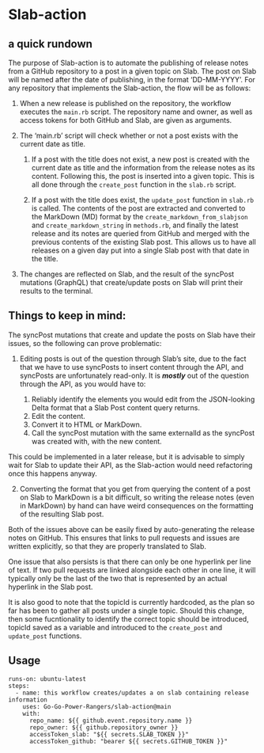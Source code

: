 # Slab-action 
## a quick rundown


The purpose of Slab-action is to automate the publishing of release notes from a GitHub repository to a post in a given topic on Slab. The post on Slab will be named after the date of publishing, in the format ‘DD-MM-YYYY’. For any repository that implements the Slab-action, the flow will be as follows:

1. When a new release is published on the repository, the workflow executes the `main.rb` script. The repository name and owner, as well as access tokens for both GitHub and Slab, are given as arguments.

2. The ‘main.rb’ script will check whether or not a post exists with the current date as title.

   1. If a post with the title does not exist, a new post is created with the current date as title and the information from the release notes as its     content. Following this, the post is inserted into a given topic. This is all done through the `create_post` function in the `slab.rb` script. 
    
   2. If a post with the title does exist, the `update_post` function in `slab.rb` is called. The contents of the post are extracted and converted to the     MarkDown (MD) format by the `create_markdown_from_slabjson` and `create_markdown_string` in `methods.rb`, and finally the latest release and its           notes are queried from GitHub and merged with the previous contents of the existing Slab post. This allows us to have all releases on a given day           put into a single Slab post with that date in the title.
  
3. The changes are reflected on Slab, and the result of the syncPost mutations (GraphQL) that create/update posts on Slab will print their results to the terminal.



## Things to keep in mind:

The syncPost mutations that create and update the posts on Slab have their issues, so the following can prove problematic:

 1. Editing posts is out of the question through Slab’s site, due to the fact that we have to use syncPosts to insert content through the API, and syncPosts are unfortunately read-only.
It is ***mostly*** out of the question through the API, as you would have to: 

    1. Reliably identify the elements you would edit from the JSON-looking Delta format that a Slab Post content query returns.
    2. Edit the content. 
    3. Convert it to HTML or MarkDown.
    4. Call the syncPost mutation with the same externalId as the syncPost was created with, with the new content.

  This could be implemented in a later release, but it is advisable to simply wait for Slab to update their API, as the Slab-action would need refactoring   once this happens anyway.

 2. Converting the format that you get from querying the content of a post on Slab to MarkDown is a bit difficult, so writing the release notes (even in MarkDown) by hand can have weird consequences on the formatting of the resulting Slab post.

Both of the issues above can be easily fixed by auto-generating the release notes on GitHub. This ensures that links to pull requests and issues are written explicitly, so that they are properly translated to Slab. 

One issue that also persists is that there can only be one hyperlink per line of text. If two pull requests are linked alongside each other in one line, it will typically only be the last of the two that is represented by an actual hyperlink in the Slab post.

It is also good to note that the topicId is currently hardcoded, as the plan so far has been to gather all posts under a single topic. Should this change, then some fucntionality to identify the correct topic should be introduced, topicId saved as a variable and introduced to the `create_post` and `update_post` functions.






## Usage

    runs-on: ubuntu-latest
    steps:
      - name: this workflow creates/updates a on slab containing release information
        uses: Go-Go-Power-Rangers/slab-action@main
        with: 
          repo_name: ${{ github.event.repository.name }}
          repo_owner: ${{ github.repository_owner }}
          accessToken_slab: "${{ secrets.SLAB_TOKEN }}"
          accessToken_github: "bearer ${{ secrets.GITHUB_TOKEN }}"
